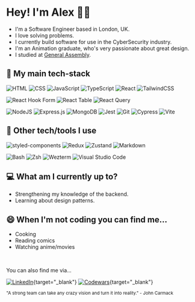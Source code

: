 <!--
**alexljack/alexljack** is a ✨ _special_ ✨ repository because its `README.md` (this file) appears on your GitHub profile. -->

<!-- [![Social banner for Alex](./github_header.svg)](www.latch.dev) -->

# Hey! I'm Alex 👋🏽

- I'm a Software Engineer based in London, UK.
- I love solving problems.
- I currently build software for use in the CyberSecurity industry.
- I'm an Animation graduate, who's very passionate about great design.
- I studied at [General Assembly](https://generalassemb.ly/).

## 🔨 My main tech-stack

![HTML](https://img.shields.io/badge/HTML-%23E34F26.svg?logo=html5&logoColor=white)
![CSS](https://img.shields.io/badge/CSS-1572B6?logo=css3&logoColor=fff)
![JavaScript](https://img.shields.io/badge/JavaScript-F7DF1E?logo=javascript&logoColor=000)
![TypeScript](https://img.shields.io/badge/TypeScript-3178C6?logo=typescript&logoColor=fff)
![React](https://img.shields.io/badge/-React-000?&logo=React)
![TailwindCSS](https://img.shields.io/badge/Tailwind%20CSS-%2338B2AC.svg?logo=tailwind-css&logoColor=white)

![React Hook Form](https://img.shields.io/badge/React%20Hook%20Form-EC5990?logo=reacthookform&logoColor=fff)
![React Table](https://img.shields.io/badge/React%20Table-FF4154?logo=reacttable&logoColor=fff)
![React Query](https://img.shields.io/badge/React%20Query-FF4154?logo=reactquery&logoColor=fff)

![NodeJS](https://img.shields.io/badge/Node.js-6DA55F?logo=node.js&logoColor=black)
![Express.js](https://img.shields.io/badge/Express.js-%23404d59.svg?logo=express&logoColor=%2361DAFB)
![MongoDB](https://img.shields.io/badge/-MongoDB-000?&logo=MongoDB)
![Jest](https://img.shields.io/badge/Jest-C21325?logo=jest&logoColor=fff)
![Git](https://img.shields.io/badge/Git-F05032?logo=git&logoColor=fff)
![Cypress](https://img.shields.io/badge/Cypress-69D3A7?logo=cypress&logoColor=fff)
![Vite](https://img.shields.io/badge/Vite-646CFF?logo=vite&logoColor=fff)

<!-- [![Next.js](https://img.shields.io/badge/Next.js-black?logo=next.js&logoColor=white)] -->

<!-- ![React](https://img.shields.io/badge/React-%2320232a.svg?logo=react&logoColor=%2361DAFB) -->

<!-- [![Vitest](https://img.shields.io/badge/Vitest-6E9F18?logo=vitest&logoColor=fff)] -->

## 🔧 Other tech/tools I use

![styled-components](https://img.shields.io/badge/styled--components-DB7093?logo=styledcomponents&logoColor=fff)
![Redux](https://img.shields.io/badge/-Redux-000?&logo=Redux)
![Zustand](https://img.shields.io/badge/-Zustand-000?&logo=Zustand)
![Markdown](https://img.shields.io/badge/Markdown-%23000000.svg?logo=markdown&logoColor=white)

![Bash](https://img.shields.io/badge/Bash-4EAA25?logo=gnubash&logoColor=fff)
![Zsh](https://img.shields.io/badge/Zsh-F15A24?logo=zsh&logoColor=fff)
![Wezterm](https://img.shields.io/badge/Wezterm-4E49EE?logo=wezterm&logoColor=fff)
![Visual Studio Code](https://custom-icon-badges.demolab.com/badge/Visual%20Studio%20Code-0078d7.svg?logo=vsc&logoColor=white)

<!-- [![GitHub Actions](https://img.shields.io/badge/GitHub_Actions-2088FF?logo=github-actions&logoColor=white)] -->
<!-- [![GitLab CI](https://img.shields.io/badge/GitLab%20CI-FC6D26?logo=gitlab&logoColor=fff)] -->
<!-- [![Google Cloud](https://img.shields.io/badge/Google%20Cloud-%234285F4.svg?logo=google-cloud&logoColor=white)] -->
<!-- [![AWS](https://img.shields.io/badge/AWS-%23FF9900.svg?logo=amazon-web-services&logoColor=white)] -->
<!-- [![DynamoDB](https://img.shields.io/badge/DynamoDB-4053D6?logo=amazondynamodb&logoColor=fff)] -->
<!-- [![Firebase](https://img.shields.io/badge/Firebase-039BE5?logo=Firebase&logoColor=white)] -->
<!-- [![Chart.js](https://img.shields.io/badge/Chart.js-FF6384?logo=chartdotjs&logoColor=fff)] -->
<!-- [![MySQL](https://img.shields.io/badge/MySQL-4479A1?logo=mysql&logoColor=fff)] -->
<!-- [![Supabase](https://img.shields.io/badge/Supabase-3FCF8E?logo=supabase&logoColor=fff)] -->
<!-- [![SQLite](https://img.shields.io/badge/SQLite-%2307405e.svg?logo=sqlite&logoColor=white)] -->
<!-- [![Postgres](https://img.shields.io/badge/Postgres-%23316192.svg?logo=postgresql&logoColor=white)] -->
<!-- [![Python](https://img.shields.io/badge/Python-3776AB?logo=python&logoColor=fff)] -->
<!-- [![HTMX](https://img.shields.io/badge/HTMX-36C?logo=htmx&logoColor=fff)] -->
<!-- [![Elixir](https://img.shields.io/badge/Elixir-%234B275F.svg?&logo=elixir&logoColor=white)] -->
<!-- [![Elm](https://img.shields.io/badge/Elm-1293D8?logo=elm&logoColor=fff)] -->
<!-- [![Go](https://img.shields.io/badge/Go-%2300ADD8.svg?&logo=go&logoColor=white)] -->
<!-- [![TypeORM](https://img.shields.io/badge/TypeORM-FE0803?logo=typeorm&logoColor=fff)] -->
<!-- [![Prisma](https://img.shields.io/badge/Prisma-2D3748?logo=prisma&logoColor=white)] -->
<!-- [![Drizzle](https://img.shields.io/badge/Drizzle-C5F74F?logo=drizzle&logoColor=000)] -->

<!-- [![Nest](https://img.shields.io/badge/Nest.js-%23E0234E.svg?logo=nestjs&logoColor=white)] -->
<!-- [![Mocha](https://img.shields.io/badge/Mocha-8D6748?logo=mocha&logoColor=fff)] -->
<!-- [![Jasmine](https://img.shields.io/badge/Jasmine-8A4182?logo=jasmine&logoColor=fff)] -->
<!-- [![Hono](https://img.shields.io/badge/Hono-E36002?logo=hono&logoColor=fff)] -->
<!-- [![Django](https://img.shields.io/badge/Django-%23092E20.svg?logo=django&logoColor=white) -->
<!-- ![Python](https://img.shields.io/badge/-Python-000?&logo=Python) -->
<!-- [![FastAPI](https://img.shields.io/badge/FastAPI-009485.svg?logo=fastapi&logoColor=white)] -->

## 💻 What am I currently up to?

- Strengthening my knowledge of the backend.
- Learning about design patterns.

## 😄 When I'm not coding you can find me...

- Cooking
- Reading comics
- Watching anime/movies

<br>

You can also find me via...

<!-- [![Proton Mail](https://img.shields.io/badge/Proton%20Mail-6D4AFF?logo=protonmail&logoColor=fff)] -->
<!-- [![Bluesky](https://img.shields.io/badge/Bluesky-0285FF?logo=bluesky&logoColor=fff)] -->
<!-- [![LeetCode](https://img.shields.io/badge/LeetCode-000000?logo=LeetCode&logoColor=#d16c06)] -->

[![LinkedIn](https://custom-icon-badges.demolab.com/badge/LinkedIn-0A66C2?logo=linkedin-white&logoColor=fff)](https://www.linkedin.com/in/alexljack){target="\_blank"}
[![Codewars](https://img.shields.io/badge/-Codewars-000?&logo=Codewars)](https://www.codewars.com/users/alexjack){target="\_blank"}

<sub>"A strong team can take any crazy vision and turn it into reality." - John Carmack</sub>

<!-- - 🔭 I’m currently working on ...
- 🌱 I’m currently learning ...
- 👯 I’m looking to collaborate on ...
- 🤔 I’m looking for help with ...
- 💬 Ask me about ...
- 📫 How to reach me: ...
- ⚡ Fun fact: ... -->
